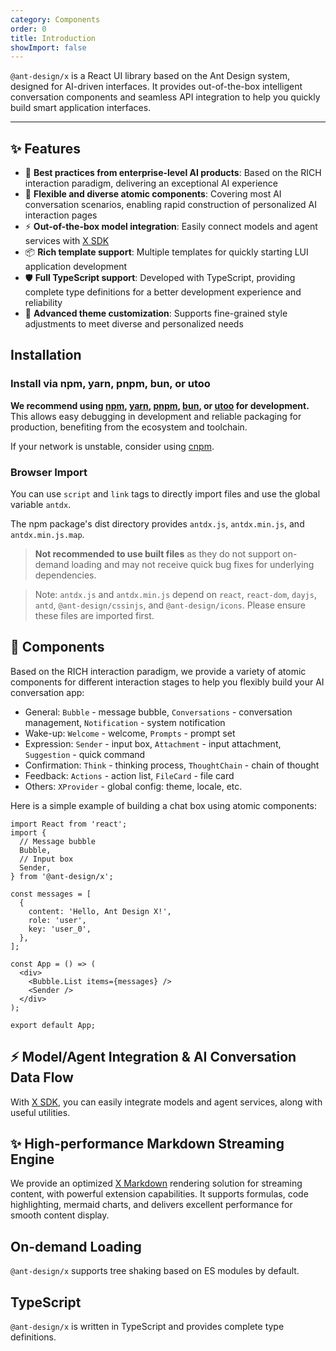 ```yaml
---
category: Components
order: 0
title: Introduction
showImport: false
---
```


`@ant-design/x` is a React UI library based on the Ant Design system, designed for AI-driven interfaces. It provides out-of-the-box intelligent conversation components and seamless API integration to help you quickly build smart application interfaces.

---

## ✨ Features

- 🌈 **Best practices from enterprise-level AI products**: Based on the RICH interaction paradigm, delivering an exceptional AI experience
- 🧩 **Flexible and diverse atomic components**: Covering most AI conversation scenarios, enabling rapid construction of personalized AI interaction pages
- ⚡ **Out-of-the-box model integration**: Easily connect models and agent services with [X SDK](/x-sdks/introduce)
- 📦 **Rich template support**: Multiple templates for quickly starting LUI application development
- 🛡 **Full TypeScript support**: Developed with TypeScript, providing complete type definitions for a better development experience and reliability
- 🎨 **Advanced theme customization**: Supports fine-grained style adjustments to meet diverse and personalized needs

## Installation

### Install via npm, yarn, pnpm, bun, or utoo

**We recommend using [npm](https://www.npmjs.com/), [yarn](https://github.com/yarnpkg/yarn), [pnpm](https://pnpm.io/), [bun](https://bun.sh/), or [utoo](https://github.com/umijs/mako/tree/next) for development.** This allows easy debugging in development and reliable packaging for production, benefiting from the ecosystem and toolchain.

<InstallDependencies npm='$ npm install @ant-design/x --save' yarn='$ yarn add @ant-design/x' pnpm='$ pnpm install @ant-design/x --save' bun='$ bun add @ant-design/x' utoo='$ ut install @ant-design/x --save'></InstallDependencies>

If your network is unstable, consider using [cnpm](https://github.com/cnpm/cnpm).

### Browser Import

You can use `script` and `link` tags to directly import files and use the global variable `antdx`.

The npm package's dist directory provides `antdx.js`, `antdx.min.js`, and `antdx.min.js.map`.

> **Not recommended to use built files** as they do not support on-demand loading and may not receive quick bug fixes for underlying dependencies.

> Note: `antdx.js` and `antdx.min.js` depend on `react`, `react-dom`, `dayjs`, `antd`, `@ant-design/cssinjs`, and `@ant-design/icons`. Please ensure these files are imported first.

## 🧩 Components

Based on the RICH interaction paradigm, we provide a variety of atomic components for different interaction stages to help you flexibly build your AI conversation app:

- General: `Bubble` - message bubble, `Conversations` - conversation management, `Notification` - system notification
- Wake-up: `Welcome` - welcome, `Prompts` - prompt set
- Expression: `Sender` - input box, `Attachment` - input attachment, `Suggestion` - quick command
- Confirmation: `Think` - thinking process, `ThoughtChain` - chain of thought
- Feedback: `Actions` - action list, `FileCard` - file card
- Others: `XProvider` - global config: theme, locale, etc.

Here is a simple example of building a chat box using atomic components:

```tsx
import React from 'react';
import {
  // Message bubble
  Bubble,
  // Input box
  Sender,
} from '@ant-design/x';

const messages = [
  {
    content: 'Hello, Ant Design X!',
    role: 'user',
    key: 'user_0',
  },
];

const App = () => (
  <div>
    <Bubble.List items={messages} />
    <Sender />
  </div>
);

export default App;
```

## ⚡️ Model/Agent Integration & AI Conversation Data Flow

With [X SDK](/x-sdks/introduce), you can easily integrate models and agent services, along with useful utilities.

## ✨ High-performance Markdown Streaming Engine

We provide an optimized [X Markdown](/x-markdowns/introduce) rendering solution for streaming content, with powerful extension capabilities. It supports formulas, code highlighting, mermaid charts, and delivers excellent performance for smooth content display.

## On-demand Loading

`@ant-design/x` supports tree shaking based on ES modules by default.

## TypeScript

`@ant-design/x` is written in TypeScript and provides complete type definitions.
